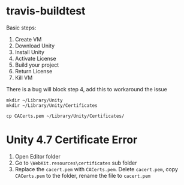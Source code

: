 # travis-buildtest

Basic steps:

1. Create VM
2. Download Unity
3. Install Unity
4. Activate License
5. Build your project
6. Return License
7. Kill VM

There is a bug will block step 4, add this to workaround the issue
```
mkdir ~/Library/Unity
mkdir ~/Library/Unity/Certificates

cp CACerts.pem ~/Library/Unity/Certificates/
```


# Unity 4.7 Certificate Error

1. Open Editor folder
2. Go to `\WebKit.resources\certificates` sub folder
3. Replace the `cacert.pem` with `CACerts.pem`. Delete `cacert.pem`, copy `CACerts.pem` to the folder, rename the file to `cacert.pem`
